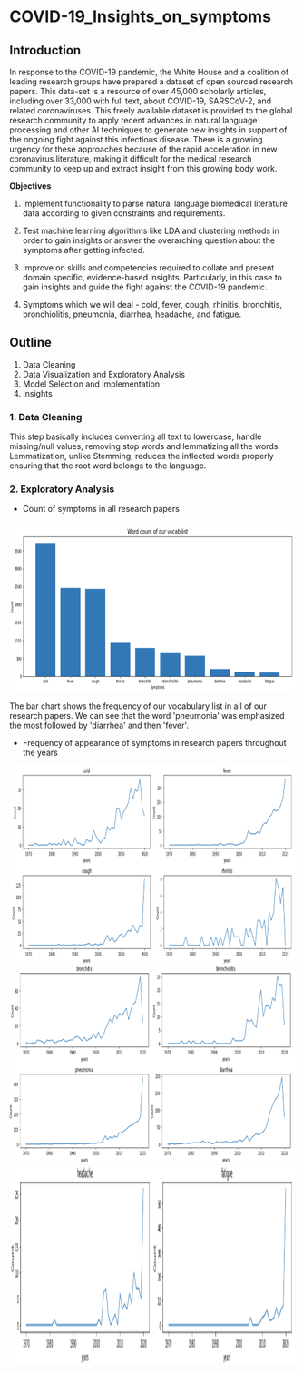 # COVID-19_Insights_on_symptoms

## Introduction

In response to the COVID-19 pandemic, the White House and a coalition of leading research groups have prepared a dataset of open sourced research papers. This data-set is a resource of over 45,000 scholarly articles, including over 33,000 with full text, about COVID-19, SARSCoV-2, and related coronaviruses. This freely available dataset is provided to the global research community to apply recent advances in natural language processing and other AI techniques to generate new insights in support of the ongoing fight against this infectious disease. There is a growing urgency for these approaches because of the rapid acceleration in new coronavirus literature, making it difficult for the medical research community to keep up and extract insight from this growing body work.

**Objectives**

1. Implement functionality to parse natural language biomedical literature data according to given constraints and requirements.

2. Test machine learning algorithms like LDA and clustering methods in order to gain insights or answer the overarching question about the symptoms after getting infected.

3. Improve on skills and competencies required to collate and present domain specific, evidence-based insights. Particularly, in this case to gain insights and guide the fight against the COVID-19 pandemic.

4. Symptoms which we will deal - cold, fever, cough, rhinitis, bronchitis, bronchiolitis, pneumonia, diarrhea, headache, and fatigue.


## Outline
1. Data Cleaning
2. Data Visualization and Exploratory Analysis
3. Model Selection and Implementation
4. Insights

### 1. Data Cleaning

This step basically includes converting all text to lowercase, handle missing/null values, removing stop words and lemmatizing all the words. Lemmatization, unlike Stemming, reduces the inflected words properly ensuring that the root word belongs to the language.


### 2. Exploratory Analysis

* Count of symptoms in all research papers

<img src="https://github.com/Akshat2395/COVID-19_Insights_on_symptoms/blob/main/images/Frequency_symptoms.png" width="1000" height="300">

The bar chart shows the frequency of our vocabulary list in all of our research papers. We can see that the word 'pneumonia' was emphasized the most followed by 'diarrhea' and then 'fever'.

* Frequency of appearance of symptoms in research papers throughout the years

<img src="https://github.com/Akshat2395/COVID-19_Insights_on_symptoms/blob/main/images/appearance_througout_years_1.png" width="1000" height="350">

<img src="https://github.com/Akshat2395/COVID-19_Insights_on_symptoms/blob/main/images/appearance_througout_years_2.png" width="1000" height="350">

<img src="https://github.com/Akshat2395/COVID-19_Insights_on_symptoms/blob/main/images/appearance_througout_years_3.png" width="1000" height="350">



